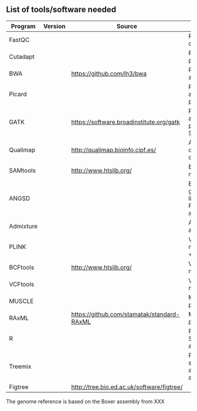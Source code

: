 ## **List of tools/software needed**

| Program | Version | Source | Application |
|----------|----------|----------|----------|
| FastQC | | | Read quality control |
| Cutadapt | | | Read pre-processing |
| BWA | | https://github.com/lh3/bwa | Read alignment |
| Picard | | | Post-alignment processing |
| GATK | | https://software.broadinstitute.org/gatk | Post-alignment processing + SNP calling |
| Qualimap | | http://qualimap.bioinfo.cipf.es/ | Alignment quality control |
| SAMtools | | http://www.htslib.org/ | BAM file manipulation |
| ANGSD | | | Estimation of genotype likelihoods + Population analysis |
| Admixture | | | Admixture analysis |
| PLINK | | | VCF file manipulation + PCA |
| BCFtools | | http://www.htslib.org/ | VCF file manipulation |
| VCFtools | | | VCF file manipulation |
| MUSCLE | | | Mitochondrial phylogeny |
| RAxML | | https://github.com/stamatak/standard-RAxML | Mitochondrial phylogeny |
| R | | | Plotting + Statistical analysis |
| Treemix | | | Population splits and admixture analysis |
| Figtree | | http://tree.bio.ed.ac.uk/software/figtree/| |

The genome reference is based on the Boxer assembly from XXX
